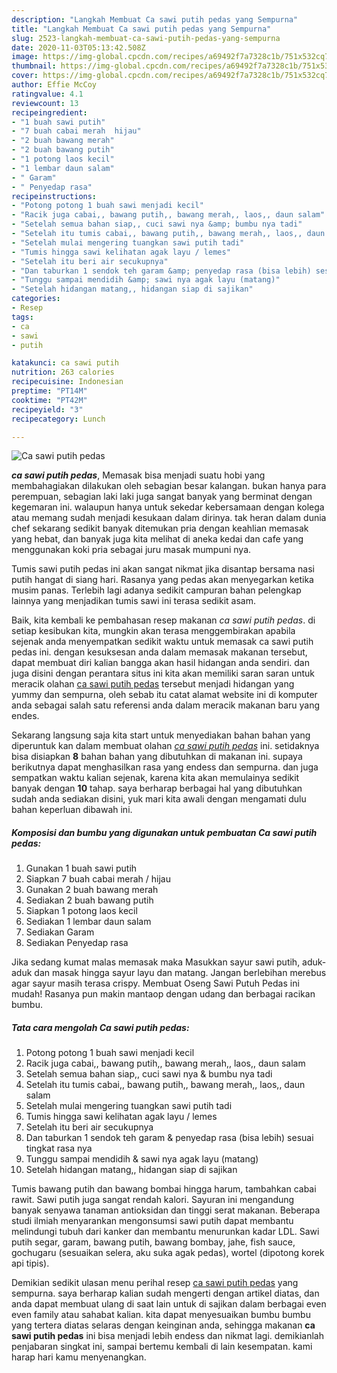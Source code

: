 ```yaml
---
description: "Langkah Membuat Ca sawi putih pedas yang Sempurna"
title: "Langkah Membuat Ca sawi putih pedas yang Sempurna"
slug: 2523-langkah-membuat-ca-sawi-putih-pedas-yang-sempurna
date: 2020-11-03T05:13:42.508Z
image: https://img-global.cpcdn.com/recipes/a69492f7a7328c1b/751x532cq70/ca-sawi-putih-pedas-foto-resep-utama.jpg
thumbnail: https://img-global.cpcdn.com/recipes/a69492f7a7328c1b/751x532cq70/ca-sawi-putih-pedas-foto-resep-utama.jpg
cover: https://img-global.cpcdn.com/recipes/a69492f7a7328c1b/751x532cq70/ca-sawi-putih-pedas-foto-resep-utama.jpg
author: Effie McCoy
ratingvalue: 4.1
reviewcount: 13
recipeingredient:
- "1 buah sawi putih"
- "7 buah cabai merah  hijau"
- "2 buah bawang merah"
- "2 buah bawang putih"
- "1 potong laos kecil"
- "1 lembar daun salam"
- " Garam"
- " Penyedap rasa"
recipeinstructions:
- "Potong potong 1 buah sawi menjadi kecil"
- "Racik juga cabai,, bawang putih,, bawang merah,, laos,, daun salam"
- "Setelah semua bahan siap,, cuci sawi nya &amp; bumbu nya tadi"
- "Setelah itu tumis cabai,, bawang putih,, bawang merah,, laos,, daun salam"
- "Setelah mulai mengering tuangkan sawi putih tadi"
- "Tumis hingga sawi kelihatan agak layu / lemes"
- "Setelah itu beri air secukupnya"
- "Dan taburkan 1 sendok teh garam &amp; penyedap rasa (bisa lebih) sesuai tingkat rasa nya"
- "Tunggu sampai mendidih &amp; sawi nya agak layu (matang)"
- "Setelah hidangan matang,, hidangan siap di sajikan"
categories:
- Resep
tags:
- ca
- sawi
- putih

katakunci: ca sawi putih 
nutrition: 263 calories
recipecuisine: Indonesian
preptime: "PT14M"
cooktime: "PT42M"
recipeyield: "3"
recipecategory: Lunch

---
```



![Ca sawi putih pedas](https://img-global.cpcdn.com/recipes/a69492f7a7328c1b/751x532cq70/ca-sawi-putih-pedas-foto-resep-utama.jpg)

<b><i>ca sawi putih pedas</i></b>, Memasak bisa menjadi suatu hobi yang membahagiakan dilakukan oleh sebagian besar kalangan. bukan hanya para perempuan, sebagian laki laki juga sangat banyak yang berminat dengan kegemaran ini. walaupun hanya untuk sekedar kebersamaan dengan kolega atau memang sudah menjadi kesukaan dalam dirinya. tak heran dalam dunia chef sekarang sedikit banyak ditemukan pria dengan keahlian memasak yang hebat, dan banyak juga kita melihat di aneka kedai dan cafe yang menggunakan koki pria sebagai juru masak mumpuni nya.

Tumis sawi putih pedas ini akan sangat nikmat jika disantap bersama nasi putih hangat di siang hari. Rasanya yang pedas akan menyegarkan ketika musim panas. Terlebih lagi adanya sedikit campuran bahan pelengkap lainnya yang menjadikan tumis sawi ini terasa sedikit asam.

Baik, kita kembali ke pembahasan resep makanan <i>ca sawi putih pedas</i>. di setiap kesibukan kita, mungkin akan terasa menggembirakan apabila sejenak anda menyempatkan sedikit waktu untuk memasak ca sawi putih pedas ini. dengan kesuksesan anda dalam memasak makanan tersebut, dapat membuat diri kalian bangga akan hasil hidangan anda sendiri. dan juga disini dengan perantara situs ini kita akan memiliki saran saran untuk meracik olahan <u>ca sawi putih pedas</u> tersebut menjadi hidangan yang yummy dan sempurna, oleh sebab itu catat alamat website ini di komputer anda sebagai salah satu referensi anda dalam meracik makanan baru yang endes.


Sekarang langsung saja kita start untuk menyediakan bahan bahan yang diperuntuk kan dalam membuat olahan <u><i>ca sawi putih pedas</i></u> ini. setidaknya bisa disiapkan <b>8</b> bahan bahan yang dibutuhkan di makanan ini. supaya berikutnya dapat menghasilkan rasa yang endess dan sempurna. dan juga sempatkan waktu kalian sejenak, karena kita akan memulainya sedikit banyak dengan <b>10</b> tahap. saya berharap berbagai hal yang dibutuhkan sudah anda sediakan disini, yuk mari kita awali dengan mengamati dulu bahan keperluan dibawah ini.

<!--inarticleads1-->

##### Komposisi dan bumbu yang digunakan untuk pembuatan Ca sawi putih pedas:

1. Gunakan 1 buah sawi putih
1. Siapkan 7 buah cabai merah / hijau
1. Gunakan 2 buah bawang merah
1. Sediakan 2 buah bawang putih
1. Siapkan 1 potong laos kecil
1. Sediakan 1 lembar daun salam
1. Sediakan  Garam
1. Sediakan  Penyedap rasa


Jika sedang kumat malas memasak maka Masukkan sayur sawi putih, aduk-aduk dan masak hingga sayur layu dan matang. Jangan berlebihan merebus agar sayur masih terasa crispy. Membuat Oseng Sawi Putuh Pedas ini mudah! Rasanya pun makin mantaop dengan udang dan berbagai racikan bumbu. 

<!--inarticleads2-->

##### Tata cara mengolah Ca sawi putih pedas:

1. Potong potong 1 buah sawi menjadi kecil
1. Racik juga cabai,, bawang putih,, bawang merah,, laos,, daun salam
1. Setelah semua bahan siap,, cuci sawi nya &amp; bumbu nya tadi
1. Setelah itu tumis cabai,, bawang putih,, bawang merah,, laos,, daun salam
1. Setelah mulai mengering tuangkan sawi putih tadi
1. Tumis hingga sawi kelihatan agak layu / lemes
1. Setelah itu beri air secukupnya
1. Dan taburkan 1 sendok teh garam &amp; penyedap rasa (bisa lebih) sesuai tingkat rasa nya
1. Tunggu sampai mendidih &amp; sawi nya agak layu (matang)
1. Setelah hidangan matang,, hidangan siap di sajikan


Tumis bawang putih dan bawang bombai hingga harum, tambahkan cabai rawit. Sawi putih juga sangat rendah kalori. Sayuran ini mengandung banyak senyawa tanaman antioksidan dan tinggi serat makanan. Beberapa studi ilmiah menyarankan mengonsumsi sawi putih dapat membantu melindungi tubuh dari kanker dan membantu menurunkan kadar LDL. Sawi putih segar, garam, bawang putih, bawang bombay, jahe, fish sauce, gochugaru (sesuaikan selera, aku suka agak pedas), wortel (dipotong korek api tipis). 

Demikian sedikit ulasan menu perihal resep <u>ca sawi putih pedas</u> yang sempurna. saya berharap kalian sudah mengerti dengan artikel diatas, dan anda dapat membuat ulang di saat lain untuk di sajikan dalam berbagai even even family atau sahabat kalian. kita dapat menyesuaikan bumbu bumbu yang tertera diatas selaras dengan keinginan anda, sehingga makanan <b>ca sawi putih pedas</b> ini bisa menjadi lebih endess dan nikmat lagi. demikianlah penjabaran singkat ini, sampai bertemu kembali di lain kesempatan. kami harap hari kamu menyenangkan.
